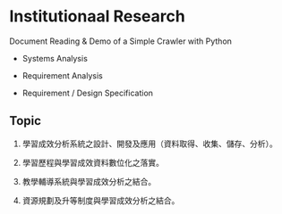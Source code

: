 # Institutionaal Research

Document Reading & Demo of a Simple Crawler with Python

* Systems Analysis

* Requirement Analysis

* Requirement / Design Specification


## Topic

1. 學習成效分析系統之設計、開發及應用（資料取得、收集、儲存、分析）。

2. 學習歷程與學習成效資料數位化之落實。

3. 教學輔導系統與學習成效分析之結合。

4. 資源規劃及升等制度與學習成效分析之結合。

